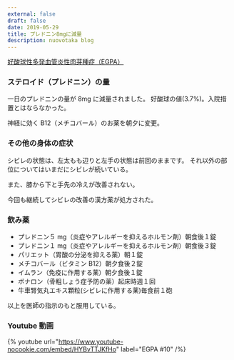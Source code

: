 ```yaml
---
external: false
draft: false
date: 2019-05-29
title: プレドニン8mgに減量
description: nuovotaka blog
---
```


[好酸球性多発血管炎性肉芽種症（EGPA）](https://www.jrs.or.jp/citizen/disease/c/c-06.html)

### ステロイド（プレドニン）の量

一日のプレドニンの量が 8mg に減量されました。
好酸球の値(3.7%)。入院措置とはならなかった。

神経に効く B12（メチコバール）のお薬を朝夕に変更。

### その他の身体の症状

シビレの状態は、左太もも辺りと左手の状態は前回のままです。
それ以外の部位についてはいまだにシビレが続いている。

また、膝から下と手先の冷えが改善されない。

今回も継続してシビレの改善の漢方薬が処方された。

### 飲み薬

- プレドニン５ mg（炎症やアレルギーを抑えるホルモン剤）朝食後１錠
- プレドニン１ mg（炎症やアレルギーを抑えるホルモン剤）朝食後３錠
- パリエット（胃酸の分泌を抑える薬）朝１錠
- メチコバール（ビタミン B12）朝夕食後２錠
- イムラン（免疫に作用する薬）朝夕食後１錠
- ボナロン（骨粗しょう症予防の薬）起床時週１回
- 牛車腎気丸エキス顆粒(シビレに作用する薬)毎食前１砲

以上を医師の指示のもと服用している。

### Youtube 動画

{% youtube url="https://www.youtube-nocookie.com/embed/HYBvTTJKfHo" label="EGPA #10" /%}

